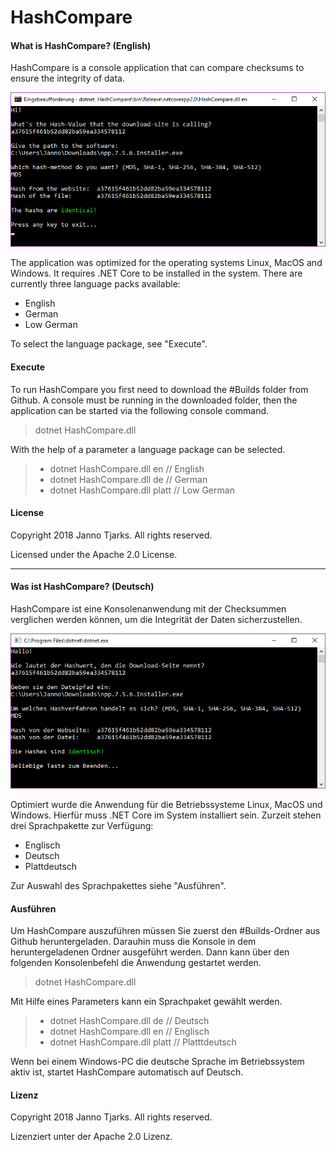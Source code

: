 # HashCompare
#### What is HashCompare? (English)

HashCompare is a console application that can compare checksums to ensure the integrity of data. 

![](https://raw.githubusercontent.com/JannoTjarks/HashCompare/master/readme/en.png)

The application was optimized for the operating systems Linux, MacOS and Windows. It requires .NET Core to be installed in the system.
There are currently three language packs available:
- English
- German
- Low German

To select the language package, see "Execute".

#### Execute

To run HashCompare you first need to download the #Builds folder from Github. A console must be running in the downloaded folder, then the application can be started via the following console command.
> dotnet HashCompare.dll

With the help of a parameter a language package can be selected.
>- dotnet HashCompare.dll en // English
>- dotnet HashCompare.dll de // German
>- dotnet HashCompare.dll platt // Low German

#### License

Copyright 2018 Janno Tjarks. All rights reserved.

Licensed under the Apache 2.0 License.

---

#### Was ist HashCompare? (Deutsch)

HashCompare ist eine Konsolenanwendung mit der Checksummen verglichen werden können, um die Integrität der Daten sicherzustellen. 

![](https://raw.githubusercontent.com/JannoTjarks/HashCompare/master/readme/de.png)

Optimiert wurde die Anwendung für die Betriebssysteme Linux, MacOS und Windows. Hierfür muss .NET Core im System installiert sein. 
Zurzeit stehen drei Sprachpakette zur Verfügung:
- Englisch
- Deutsch
- Plattdeutsch

Zur Auswahl des Sprachpakettes siehe "Ausführen".

#### Ausführen
Um HashCompare auszuführen müssen Sie zuerst den #Builds-Ordner aus Github heruntergeladen. Darauhin muss die Konsole in dem heruntergeladenen Ordner ausgeführt werden. Dann kann über den folgenden Konsolenbefehl die Anwendung gestartet werden.
>dotnet HashCompare.dll

Mit Hilfe eines Parameters kann ein Sprachpaket gewählt werden.
>- dotnet HashCompare.dll de     // Deutsch
>- dotnet HashCompare.dll en     // Englisch
>- dotnet HashCompare.dll platt  // Platttdeutsch

Wenn bei einem Windows-PC die deutsche Sprache im Betriebssystem aktiv ist, startet HashCompare automatisch auf Deutsch.

#### Lizenz

Copyright 2018 Janno Tjarks. All rights reserved.

Lizenziert unter der Apache 2.0 Lizenz.